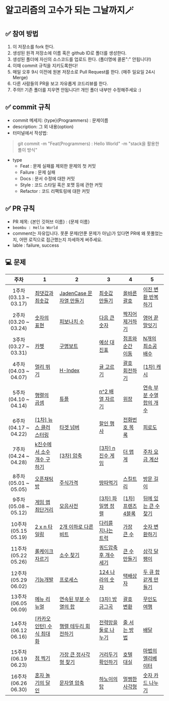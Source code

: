 # 알고리즘의 고수가 되는 그날까지🪄

## ✅ 참여 방법

1. 이 저장소를 fork 한다.
2. 생성된 원격 저장소에 이름 혹은 github ID로 폴더를 생성한다.
3. 생성된 폴더에 자신의 소스코드를 업로드 한다. (폴더명에 콜론":" 안됩니다!)
4. 이때 commit 규칙을 지키도록한다!
5. 매일 오후 9시 이전에 원본 저장소로 Pull Request를 한다. (매주 일요일 24시 Merge)
6. 다른 사람들의 PR을 보고 자유롭게 코드리뷰를 한다.
7. 주의!! 기존 폴더를 지우면 안됩니다!! 개인 폴더 내부만 수정해주세요 :)


## ✅ commit 규칙

- commit 메세지: {type}(Programmers) : 문제이름
- description: 그 외 내용(option)
- 터미널에서 작성법:

> git commit -m "Feat(Programmers) : Hello World" -m "stack을 활용한 풀이 방식"

- type
  - Feat : 문제 실패를 제외한 문제의 첫 커밋
  - Failure : 문제 실패
  - Docs : 문서 수정에 대한 커밋
  - Style : 코드 스타일 혹은 포맷 등에 관한 커밋
  - Refactor : 코드 리팩토링에 대한 커밋
  
  
## ✅ PR 규칙
- PR 제목: {본인 깃허브 이름} : {문제 이름}
- `beombu : Hello World`
- comment는 자유입니다. 못푼 문제(안푼 문제가 아님)가 있다면 PR에 왜 못풀었는지, 어떤 로직으로 접근했는지 자세하게 써주세요.
- lable : failure, success



## 💻 문제
| 주차 | 1 | 2 | 3 | 4 | 5 |
|:---:|---|---|---|---|---|
| 1주차</br>(03.13 ~ 03.17) | [최댓값과 최솟값](https://school.programmers.co.kr/learn/courses/30/lessons/12939) | [JadenCase 문자열 만들기](https://school.programmers.co.kr/learn/courses/30/lessons/12951) | [최솟값 만들기](https://school.programmers.co.kr/learn/courses/30/lessons/12941) | [올바른 괄호](https://school.programmers.co.kr/learn/courses/30/lessons/12909) | [이진 변환 반복하기](https://school.programmers.co.kr/learn/courses/30/lessons/70129) |
| 2주차</br>(03.20 ~ 03.24) | [숫자의 표현](https://school.programmers.co.kr/learn/courses/30/lessons/12924) | [피보나치 수](https://school.programmers.co.kr/learn/courses/30/lessons/12945) | [다음 큰 숫자](https://school.programmers.co.kr/learn/courses/30/lessons/12911) | [짝지어 제거하기](https://school.programmers.co.kr/learn/courses/30/lessons/12973) | [영어 끝말잇기](https://school.programmers.co.kr/learn/courses/30/lessons/12981) |
| 3주차</br>(03.27 ~ 03.31) | [카펫](https://school.programmers.co.kr/learn/courses/30/lessons/42842) | [구명보트](https://school.programmers.co.kr/learn/courses/30/lessons/42885) | [예상 대진표](https://school.programmers.co.kr/learn/courses/30/lessons/12985) | [점프와 순간 이동](https://school.programmers.co.kr/learn/courses/30/lessons/12980) | [N개의 최소공배수](https://school.programmers.co.kr/learn/courses/30/lessons/12953) |
| 4주차</br>(04.03 ~ 04.07) | [멀리 뛰기](https://school.programmers.co.kr/learn/courses/30/lessons/12914) | [H-Index](https://school.programmers.co.kr/learn/courses/30/lessons/42747) | [귤 고르기](https://school.programmers.co.kr/learn/courses/30/lessons/138476) | [괄호 회전하기](https://school.programmers.co.kr/learn/courses/30/lessons/76502) | [[1차] 캐시](https://school.programmers.co.kr/learn/courses/30/lessons/17680) |
| 5주차</br>(04.10 ~ 04.14) | [행렬의 곱셈](https://school.programmers.co.kr/learn/courses/30/lessons/12949) | [튜플](https://school.programmers.co.kr/learn/courses/30/lessons/64065) | [n^2 배열 자르기](https://school.programmers.co.kr/learn/courses/30/lessons/87390) | [위장](https://school.programmers.co.kr/learn/courses/30/lessons/42578) | [연속 부분 수열 합의 개수](https://school.programmers.co.kr/learn/courses/30/lessons/131701) |
| 6주차</br>(04.17 ~ 04.22) | [[1차] 뉴스 클러스터링](https://school.programmers.co.kr/learn/courses/30/lessons/17677) | [타겟 넘버](https://school.programmers.co.kr/learn/courses/30/lessons/43165) | [할인 행사](https://school.programmers.co.kr/learn/courses/30/lessons/131127) | [전화번호 목록](https://school.programmers.co.kr/learn/courses/30/lessons/42577) | [피로도](https://school.programmers.co.kr/learn/courses/30/lessons/87946) |
| 7주차</br>(04.24 ~ 04.28) | [k진수에서 소수 개수 구하기](https://school.programmers.co.kr/learn/courses/30/lessons/92335) | [[3차] 압축](https://school.programmers.co.kr/learn/courses/30/lessons/17684) | [[3차] n진수 게임](https://school.programmers.co.kr/learn/courses/30/lessons/17687) | [더 맵게](https://school.programmers.co.kr/learn/courses/30/lessons/42626) | [주차 요금 계산](https://school.programmers.co.kr/learn/courses/30/lessons/92341) |
| 8주차</br>(05.01 ~ 05.05) | [오픈채팅방](https://school.programmers.co.kr/learn/courses/30/lessons/42888) | [주식가격](https://school.programmers.co.kr/learn/courses/30/lessons/42584) | [땅따먹기](https://school.programmers.co.kr/learn/courses/30/lessons/12913) | [스킬트리](https://school.programmers.co.kr/learn/courses/30/lessons/49993) | [방문 길이](https://school.programmers.co.kr/learn/courses/30/lessons/49994) |
| 9주차</br>(05.08 ~ 05.12) | [게임 맵 최단거리](https://school.programmers.co.kr/learn/courses/30/lessons/1844) | [모음사전](https://school.programmers.co.kr/learn/courses/30/lessons/84512) | [[3차] 파일명 정렬](https://school.programmers.co.kr/learn/courses/30/lessons/17686) | [[1차] 프렌즈4블록](https://school.programmers.co.kr/learn/courses/30/lessons/17679) | [뒤에 있는 큰 수 찾기](https://school.programmers.co.kr/learn/courses/30/lessons/154539) |
| 10주차</br>(05.15 05.19) | [2 x n 타일링](https://school.programmers.co.kr/learn/courses/30/lessons/12900) | [2개 이하로 다른 비트](https://school.programmers.co.kr/learn/courses/30/lessons/77885) | [다리를 지나는 트럭](https://school.programmers.co.kr/learn/courses/30/lessons/42583) | [가장 큰 수](https://school.programmers.co.kr/learn/courses/30/lessons/42746) | [숫자 변환하기](https://school.programmers.co.kr/learn/courses/30/lessons/154538) |
| 11주차</br>(05.22 05.26) | [롤케이크 자르기](https://school.programmers.co.kr/learn/courses/30/lessons/132265) | [소수 찾기](https://school.programmers.co.kr/learn/courses/30/lessons/42839) | [쿼드압축 후 개수 세기](https://school.programmers.co.kr/learn/courses/30/lessons/68936) | [큰 수 만들기](https://school.programmers.co.kr/learn/courses/30/lessons/42883) | [삼각 달팽이](https://school.programmers.co.kr/learn/courses/30/lessons/68645) |
| 12주차</br>(05.29 06.02) | [기능개발](https://school.programmers.co.kr/learn/courses/30/lessons/42586) | [프로세스](https://school.programmers.co.kr/learn/courses/30/lessons/42587) | [124 나라의 숫자](https://school.programmers.co.kr/learn/courses/30/lessons/12899) | [택배상자](https://school.programmers.co.kr/learn/courses/30/lessons/131704) | [두 큐 합 같게 만들기](https://school.programmers.co.kr/learn/courses/30/lessons/118667) |
| 13주차</br>(06.05 06.09) | [메뉴 리뉴얼](https://school.programmers.co.kr/learn/courses/30/lessons/72411) | [연속된 부분 수열의 합](https://school.programmers.co.kr/learn/courses/30/lessons/178870) | [[3차] 방금그곡](https://school.programmers.co.kr/learn/courses/30/lessons/17683) | [괄호 변환](https://school.programmers.co.kr/learn/courses/30/lessons/60058) | [무인도 여행](https://school.programmers.co.kr/learn/courses/30/lessons/154540) |
| 14주차</br>(06.12 06.16) | [[카카오 인턴] 수식 최대화](https://school.programmers.co.kr/learn/courses/30/lessons/67257) | [행렬 테두리 회전하기](https://school.programmers.co.kr/learn/courses/30/lessons/77485) | [전력망을 둘로 나누기](https://school.programmers.co.kr/learn/courses/30/lessons/86971) | [줄 서는 방법](https://school.programmers.co.kr/learn/courses/30/lessons/12936) | [배달](https://school.programmers.co.kr/learn/courses/30/lessons/12978) |
| 15주차</br>(06.19 06.23) | [점 찍기](https://school.programmers.co.kr/learn/courses/30/lessons/140107) | [가장 큰 정사각형 찾기](https://school.programmers.co.kr/learn/courses/30/lessons/12905) | [거리두기 확인하기](https://school.programmers.co.kr/learn/courses/30/lessons/81302) | [호텔 대실](https://school.programmers.co.kr/learn/courses/30/lessons/155651) | [마법의 엘리베이터](https://school.programmers.co.kr/learn/courses/30/lessons/148653) |
| 16주차</br>(06.26 06.30) | [혼자 놀기의 달인](https://school.programmers.co.kr/learn/courses/30/lessons/131130) | [문자열 압축](https://school.programmers.co.kr/learn/courses/30/lessons/60057) | [하노이의 탑](https://school.programmers.co.kr/learn/courses/30/lessons/12946) | [멀쩡한 사각형](https://school.programmers.co.kr/learn/courses/30/lessons/62048) | [숫자 카드 나누기](https://school.programmers.co.kr/learn/courses/30/lessons/135807) |


